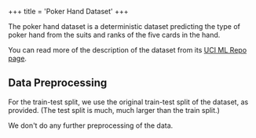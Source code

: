 +++
title = 'Poker Hand Dataset'
+++

The poker hand dataset is a deterministic dataset predicting the type of poker hand from the suits and ranks of the five cards in the hand.

You can read more of the description of the dataset from its [UCI ML Repo page](https://archive.ics.uci.edu/ml/datasets/HIGGS).

## Data Preprocessing

For the train-test split, we use the original train-test split of the dataset, as provided. (The test split is much, much larger than the train split.)

We don't do any further preprocessing of the data.
